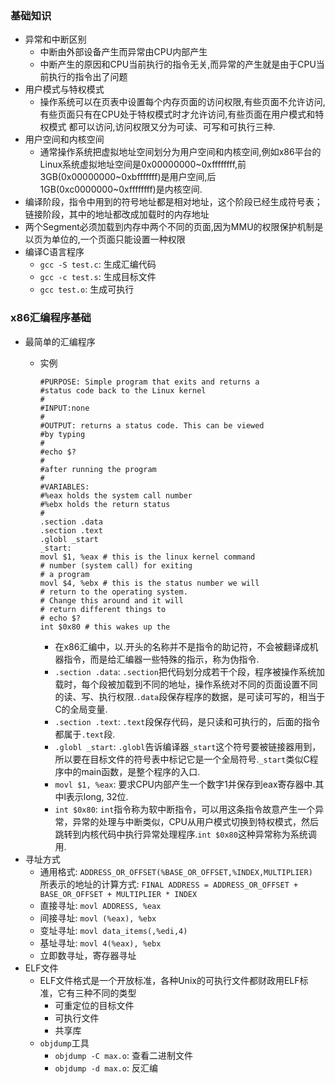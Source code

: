 ### 基础知识
* 异常和中断区别
    * 中断由外部设备产生而异常由CPU内部产生
    * 中断产生的原因和CPU当前执行的指令无关,而异常的产生就是由于CPU当前执行的指令出了问题
* 用户模式与特权模式
    * 操作系统可以在页表中设置每个内存页面的访问权限,有些页面不允许访问,有些页面只有在CPU处于特权模式时才允许访问,有些页面在用户模式和特权模式
都可以访问,访问权限又分为可读、可写和可执行三种.
* 用户空间和内核空间
    * 通常操作系统把虚拟地址空间划分为用户空间和内核空间,例如x86平台的Linux系统虚拟地址空间是0x00000000~0xffffffff,前3GB(0x00000000~0xbfffffff)是用户空间,后1GB(0xc0000000~0xffffffff)是内核空间.
* 编译阶段，指令中用到的符号地址都是相对地址，这个阶段已经生成符号表；链接阶段，其中的地址都改成加载时的内存地址
* 两个Segment必须加载到内存中两个不同的页面,因为MMU的权限保护机制是以页为单位的,一个页面只能设置一种权限
* 编译C语言程序
    * `gcc -S test.c`: 生成汇编代码
    * `gcc -c test.s`: 生成目标文件
    * `gcc test.o`: 生成可执行

### x86汇编程序基础
* 最简单的汇编程序
    * 实例
        
        ```
        #PURPOSE: Simple program that exits and returns a
        #status code back to the Linux kernel
        #
        #INPUT:none
        #
        #OUTPUT: returns a status code. This can be viewed
        #by typing
        #
        #echo $?
        #
        #after running the program
        #
        #VARIABLES:
        #%eax holds the system call number
        #%ebx holds the return status
        #
        .section .data
        .section .text
        .globl _start
        _start:
        movl $1, %eax # this is the linux kernel command
        # number (system call) for exiting
        # a program
        movl $4, %ebx # this is the status number we will
        # return to the operating system.
        # Change this around and it will
        # return different things to
        # echo $?
        int $0x80 # this wakes up the 
        ```
        * 在x86汇编中，以.开头的名称并不是指令的助记符，不会被翻译成机器指令，而是给汇编器一些特殊的指示，称为伪指令.
        * `.section .data`: `.section`把代码划分成若干个段，程序被操作系统加载时，每个段被加载到不同的地址，操作系统对不同的页面设置不同的读、写、执行权限.`.data`段保存程序的数据，是可读可写的，相当于C的全局变量.
        * `.section .text`: `.text`段保存代码，是只读和可执行的，后面的指令都属于`.text`段.
        * `.globl _start`: `.globl`告诉编译器`_start`这个符号要被链接器用到，所以要在目标文件的符号表中标记它是一个全局符号.`_start`类似C程序中的main函数，是整个程序的入口.
        * `movl $1, %eax`: 要求CPU内部产生一个数字1并保存到eax寄存器中.其中l表示long, 32位.
        * `int $0x80`: `int`指令称为软中断指令，可以用这条指令故意产生一个异常，异常的处理与中断类似，CPU从用户模式切换到特权模式，然后跳转到内核代码中执行异常处理程序.`int $0x80`这种异常称为系统调用.
* 寻址方式
    * 通用格式: `ADDRESS_OR_OFFSET(%BASE_OR_OFFSET,%INDEX,MULTIPLIER)`  
      所表示的地址的计算方式: `FINAL ADDRESS = ADDRESS_OR_OFFSET + BASE_OR_OFFSET + MULTIPLIER * INDEX`
    * 直接寻址: `movl ADDRESS, %eax`
    * 间接寻址: `movl (%eax), %ebx`
    * 变址寻址: `movl data_items(,%edi,4)`
    * 基址寻址: `movl 4(%eax), %ebx`
    * 立即数寻址，寄存器寻址
* ELF文件
    * ELF文件格式是一个开放标准，各种Unix的可执行文件都财政用ELF标准，它有三种不同的类型
        * 可重定位的目标文件
        * 可执行文件
        * 共享库
    * `objdump`工具
        * `objdump -C max.o`: 查看二进制文件
        * `objdump -d max.o`: 反汇编

